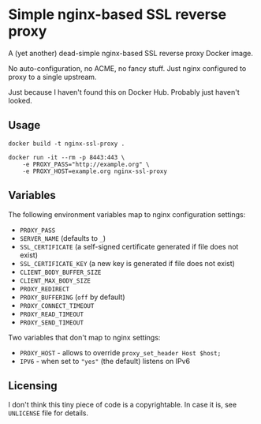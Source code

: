 Simple nginx-based SSL reverse proxy
====================================

A (yet another) dead-simple nginx-based SSL reverse proxy Docker image.

No auto-configuration, no ACME, no fancy stuff.
Just nginx configured to proxy to a single upstream.

Just because I haven't found this on Docker Hub.
Probably just haven't looked.

Usage
-----

    docker build -t nginx-ssl-proxy .

    docker run -it --rm -p 8443:443 \
        -e PROXY_PASS="http://example.org" \
        -e PROXY_HOST=example.org nginx-ssl-proxy

Variables
---------

The following environment variables map to nginx configuration settings:

  - `PROXY_PASS`
  - `SERVER_NAME` (defaults to `_`)
  - `SSL_CERTIFICATE` (a self-signed certificate generated if file does not exist)
  - `SSL_CERTIFICATE_KEY` (a new key is generated if file does not exist)
  - `CLIENT_BODY_BUFFER_SIZE`
  - `CLIENT_MAX_BODY_SIZE`
  - `PROXY_REDIRECT`
  - `PROXY_BUFFERING` (`off` by default)
  - `PROXY_CONNECT_TIMEOUT`
  - `PROXY_READ_TIMEOUT`
  - `PROXY_SEND_TIMEOUT`

Two variables that don't map to nginx settings:

  - `PROXY_HOST` - allows to override `proxy_set_header Host $host;`
  - `IPV6` - when set to `"yes"` (the default) listens on IPv6

Licensing
---------

I don't think this tiny piece of code is a copyrightable.
In case it is, see `UNLICENSE` file for details.
